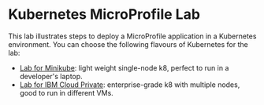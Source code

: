# Kubernetes MicroProfile Lab
This lab illustrates steps to deploy a MicroProfile application in a Kubernetes environment.  You can choose the following flavours of Kubernetes for the lab:

*  [Lab for Minikube](https://github.com/microservices-api/kubernetes-microprofile-lab/tree/master/lab-instructions/minikube): light weight single-node k8, perfect to run in a developer's laptop.
*  [Lab for IBM Cloud Private](https://github.com/microservices-api/kubernetes-microprofile-lab/tree/master/lab-instructions/ibm-cloud-private): enterprise-grade k8 with multiple nodes, good to run in different VMs.
